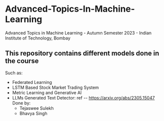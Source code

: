 # Advanced-Topics-In-Machine-Learning
Advanced Topics in Machine Learning - Autumn Semester 2023 - Indian Institute of Technology, Bombay

## This repository contains different models done in the course
Such as:
- Federated Learning
- LSTM Based Stock Market Trading System
- Metric Learning and Generative AI
- LLMs Generated Text Detector:
    ref -- https://arxiv.org/abs/2305.15047
    Done by:
    - Tejaswee Sulekh
    - Bhavya Singh
